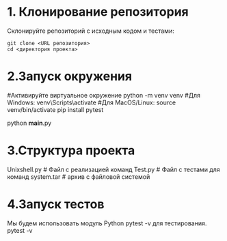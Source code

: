 # 1. Клонирование репозитория
Склонируйте репозиторий с исходным кодом и тестами:
```
git clone <URL репозитория>
cd <директория проекта>
```

# 2.Запуск окружения
#Активируйте виртуальное окружение
python -m venv venv
#Для Windows:
venv\Scripts\activate
#Для MacOS/Linux:
source venv/bin/activate
pip install pytest

python __main__.py

# 3.Структура проекта
Unixshell.py           # Файл с реализацией команд
Test.py      # Файл с тестами для команд
system.tar # архив с файловой системой

# 4.Запуск тестов
Мы будем использовать модуль Python pytest -v для тестирования.
pytest -v
